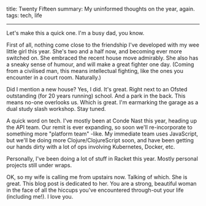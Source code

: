 title: Twenty Fifteen
summary: My uninformed thoughts on the year, again.
tags: tech, life

---

Let's make this a quick one. I'm a busy dad, you know.

First of all, nothing come close to the friendship I've developed with my wee
little girl this year. She's two and a half now, and becoming ever more switched
on. She embraced the recent house move admirably. She also has a sneaky sense of
humour, and will make a great fighter one day. (Coming from a civilised man,
this means intellectual fighting, like the ones you encounter in a court room. Naturally.)

Did I mention a new house? Yes, I did. It's great. Right next to an Ofsted
outstanding (for 20 years running) school. And a park in the back. This means
no-one overlooks us. Which is great. I'm earmarking the garage as a dual study
slash workshop. Stay tuned.

A quick word on tech. I've mostly been at Conde Nast this year, heading up the
API team. Our remit is ever expanding, so soon we'll re-incorporate to something
more "platform team" -like. My immediate team uses JavaScript, but we'll be
doing more Clojure/ClojureScript soon, and have been getting our hands dirty
with a lot of ops involving Kubernetes, Docker, etc.

Personally, I've been doing a lot of stuff in Racket this year. Mostly personal
projects still under wraps.

OK, so my wife is calling me from upstairs now. Talking of which. She is great.
This blog post is dedicated to her. You are a strong, beautiful woman in the
face of all the hiccups you've encountered through-out your life (including
me!). I love you.

